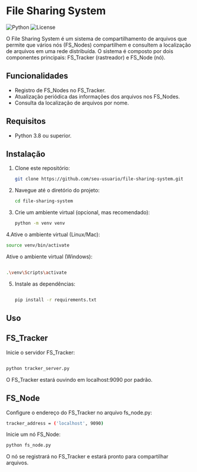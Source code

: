 
# File Sharing System

![Python](https://img.shields.io/badge/Python-3.8%2B-blue)
![License](https://img.shields.io/badge/license-MIT-green)

O File Sharing System é um sistema de compartilhamento de arquivos que permite que vários nós (FS_Nodes) compartilhem e consultem a localização de arquivos em uma rede distribuída. O sistema é composto por dois componentes principais: FS_Tracker (rastreador) e FS_Node (nó).

## Funcionalidades

- Registro de FS_Nodes no FS_Tracker.
- Atualização periódica das informações dos arquivos nos FS_Nodes.
- Consulta da localização de arquivos por nome.

## Requisitos

- Python 3.8 ou superior.

## Instalação

1. Clone este repositório:

   ```bash
   git clone https://github.com/seu-usuario/file-sharing-system.git

2. Navegue até o diretório do projeto:

   ```bash
   cd file-sharing-system


3. Crie um ambiente virtual (opcional, mas recomendado):

   ```bash
   python -m venv venv

4.Ative o ambiente virtual (Linux/Mac):

   ```bash
   source venv/bin/activate
```


Ative o ambiente virtual (Windows):

   ```bash

   .\venv\Scripts\activate
```

5. Instale as dependências:

   ```bash

   pip install -r requirements.txt


## Uso
## FS_Tracker
Inicie o servidor FS_Tracker:

  ```bash

python tracker_server.py
```

O FS_Tracker estará ouvindo em localhost:9090 por padrão.

## FS_Node
Configure o endereço do FS_Tracker no arquivo fs_node.py:


  ```bash
tracker_address = ('localhost', 9090)
```
Inicie um nó FS_Node:

```bash
python fs_node.py
```
O nó se registrará no FS_Tracker e estará pronto para compartilhar arquivos.
